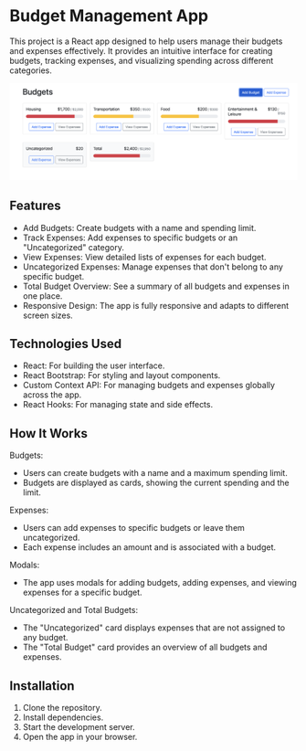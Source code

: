 # Budget Management App

This project is a React app designed to help users manage their budgets and expenses effectively. It provides an intuitive interface for creating budgets, tracking expenses, and visualizing spending across different categories.

<img src="./budget-app.png">

## Features

- Add Budgets: Create budgets with a name and spending limit.
- Track Expenses: Add expenses to specific budgets or an "Uncategorized" category.
- View Expenses: View detailed lists of expenses for each budget.
- Uncategorized Expenses: Manage expenses that don't belong to any specific budget.
- Total Budget Overview: See a summary of all budgets and expenses in one place.
- Responsive Design: The app is fully responsive and adapts to different screen sizes.

## Technologies Used

- React: For building the user interface.
- React Bootstrap: For styling and layout components.
- Custom Context API: For managing budgets and expenses globally across the app.
- React Hooks: For managing state and side effects.

## How It Works

Budgets:

- Users can create budgets with a name and a maximum spending limit.
- Budgets are displayed as cards, showing the current spending and the limit.

Expenses:

- Users can add expenses to specific budgets or leave them uncategorized.
- Each expense includes an amount and is associated with a budget.

Modals:

- The app uses modals for adding budgets, adding expenses, and viewing expenses for a specific budget.

Uncategorized and Total Budgets:

- The "Uncategorized" card displays expenses that are not assigned to any budget.
- The "Total Budget" card provides an overview of all budgets and expenses.

## Installation

1. Clone the repository.
2. Install dependencies.
3. Start the development server.
4. Open the app in your browser.
